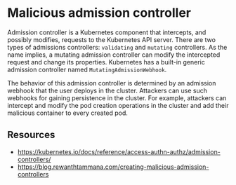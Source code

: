 # Malicious admission controller

Admission controller is a Kubernetes component that intercepts, and possibly modifies, requests to the Kubernetes API server. There are two types of admissions controllers: `validating` and `mutating` controllers. As the name implies, a mutating admission controller can modify the intercepted request and change its properties. Kubernetes has a built-in generic admission controller named `MutatingAdmissionWebhook`.

The behavior of this admission controller is determined by an admission webhook that the user deploys in the cluster. Attackers can use such webhooks for gaining persistence in the cluster. For example, attackers can intercept and modify the pod creation operations in the cluster and add their malicious container to every created pod.

## Resources

- <https://kubernetes.io/docs/reference/access-authn-authz/admission-controllers/>
- <https://blog.rewanthtammana.com/creating-malicious-admission-controllers>
